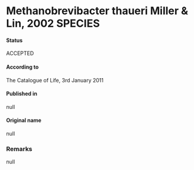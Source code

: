 # Methanobrevibacter thaueri Miller & Lin, 2002 SPECIES

#### Status
ACCEPTED

#### According to
The Catalogue of Life, 3rd January 2011

#### Published in
null

#### Original name
null

### Remarks
null